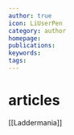 ```yaml
---
author: true
icon: LiUserPen
category: author
homepage: 
publications: 
keywords: 
tags:
---
```


# articles
[[Laddermania]] 